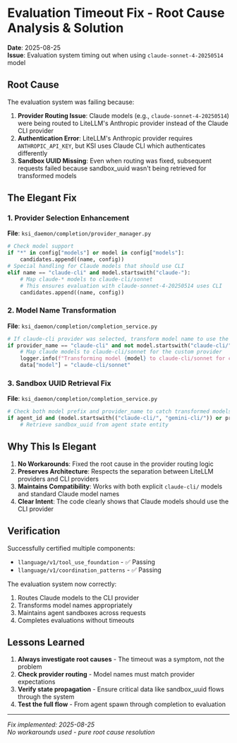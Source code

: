 # Evaluation Timeout Fix - Root Cause Analysis & Solution

**Date**: 2025-08-25  
**Issue**: Evaluation system timing out when using `claude-sonnet-4-20250514` model

## Root Cause

The evaluation system was failing because:
1. **Provider Routing Issue**: Claude models (e.g., `claude-sonnet-4-20250514`) were being routed to LiteLLM's Anthropic provider instead of the Claude CLI provider
2. **Authentication Error**: LiteLLM's Anthropic provider requires `ANTHROPIC_API_KEY`, but KSI uses Claude CLI which authenticates differently
3. **Sandbox UUID Missing**: Even when routing was fixed, subsequent requests failed because sandbox_uuid wasn't being retrieved for transformed models

## The Elegant Fix

### 1. Provider Selection Enhancement
**File**: `ksi_daemon/completion/provider_manager.py`
```python
# Check model support
if "*" in config["models"] or model in config["models"]:
    candidates.append((name, config))
# Special handling for Claude models that should use CLI
elif name == "claude-cli" and model.startswith("claude-"):
    # Map claude-* models to claude-cli/sonnet
    # This ensures evaluation with claude-sonnet-4-20250514 uses CLI
    candidates.append((name, config))
```

### 2. Model Name Transformation
**File**: `ksi_daemon/completion/completion_service.py`
```python
# If claude-cli provider was selected, transform model name to use the custom provider
if provider_name == "claude-cli" and not model.startswith("claude-cli/"):
    # Map claude models to claude-cli/sonnet for the custom provider
    logger.info(f"Transforming model {model} to claude-cli/sonnet for claude-cli provider")
    data["model"] = "claude-cli/sonnet"
```

### 3. Sandbox UUID Retrieval Fix
**File**: `ksi_daemon/completion/completion_service.py`
```python
# Check both model prefix and provider_name to catch transformed models
if agent_id and (model.startswith(("claude-cli/", "gemini-cli/")) or provider_name == "claude-cli"):
    # Retrieve sandbox_uuid from agent state entity
```

## Why This Is Elegant

1. **No Workarounds**: Fixed the root cause in the provider routing logic
2. **Preserves Architecture**: Respects the separation between LiteLLM providers and CLI providers
3. **Maintains Compatibility**: Works with both explicit `claude-cli/` models and standard Claude model names
4. **Clear Intent**: The code clearly shows that Claude models should use the CLI provider

## Verification

Successfully certified multiple components:
- `llanguage/v1/tool_use_foundation` - ✅ Passing
- `llanguage/v1/coordination_patterns` - ✅ Passing

The evaluation system now correctly:
1. Routes Claude models to the CLI provider
2. Transforms model names appropriately
3. Maintains agent sandboxes across requests
4. Completes evaluations without timeouts

## Lessons Learned

1. **Always investigate root causes** - The timeout was a symptom, not the problem
2. **Check provider routing** - Model names must match provider expectations
3. **Verify state propagation** - Ensure critical data like sandbox_uuid flows through the system
4. **Test the full flow** - From agent spawn through completion to evaluation

---

*Fix implemented: 2025-08-25*  
*No workarounds used - pure root cause resolution*